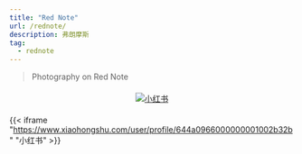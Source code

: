 ```yaml
---
title: "Red Note"
url: /rednote/
description: 弗朗摩斯
tag:
  - rednote
---
```


> Photography on Red Note

<div style="text-align: center; margin: 20px 0;">
    <a href="https://www.xiaohongshu.com/user/profile/644a0966000000001002b32b" target="_blank" style="border-bottom: none;">
        <img src="https://cdn.brandfetch.io/idvL6iJWSM/w/205/h/96/theme/dark/logo.png?c=1bxid64Mup7aczewSAYMX&t=1756451781108" alt="小红书" style="max-width: 80px; height: auto;">
    </a>
</div>

{{< iframe "https://www.xiaohongshu.com/user/profile/644a0966000000001002b32b" "小红书" >}}

